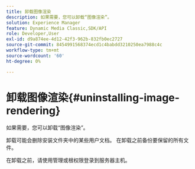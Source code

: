 ```yaml
---
title: 卸载图像渲染
description: 如果需要，您可以卸载“图像渲染”。
solution: Experience Manager
feature: Dynamic Media Classic,SDK/API
role: Developer,User
exl-id: d9a874ee-4d12-42f3-962b-832fb0ec2727
source-git-commit: 8454991568374ecd1c4babdd3210250ea7988c4c
workflow-type: tm+mt
source-wordcount: '60'
ht-degree: 0%

---
```


# 卸载图像渲染{#uninstalling-image-rendering}

如果需要，您可以卸载“图像渲染”。

卸载可能会删除安装文件夹中的某些用户文档。 在卸载之前备份要保留的所有文件。

在卸载之前，请使用管理或根权限登录到服务器主机。
